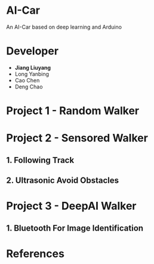 # AI-Car
An AI-Car based on deep learning and Arduino
# Developer
- <strong>Jiang Liuyang</strong>  
- Long Yanbing  
- Cao Chen  
- Deng Chao
# Project 1 - Random Walker
# Project 2 - Sensored Walker
## 1. Following Track
## 2. Ultrasonic Avoid Obstacles
# Project 3 - DeepAI Walker
## 1. Bluetooth For Image Identification
# References
